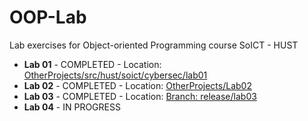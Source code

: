 # OOP-Lab
Lab exercises for Object-oriented Programming course SoICT - HUST  

- **Lab 01** - COMPLETED - Location: [OtherProjects/src/hust/soict/cybersec/lab01](./OtherProjects/src/hust/soict/cybersec/lab01/)
- **Lab 02** - COMPLETED - Location: [OtherProjects/Lab02](./OtherProjects/Lab02/)
- **Lab 03** - COMPLETED - Location: [Branch: release/lab03](https://github.com/phannhat17/OOP-lab/tree/release/lab03)
- **Lab 04** - IN PROGRESS